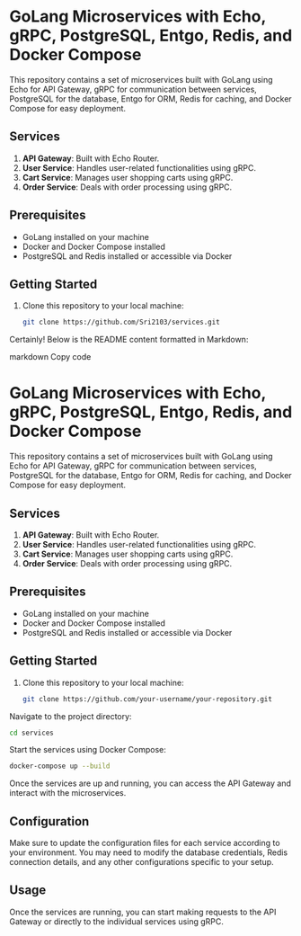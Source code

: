 # GoLang Microservices with Echo, gRPC, PostgreSQL, Entgo, Redis, and Docker Compose

This repository contains a set of microservices built with GoLang using Echo for API Gateway, gRPC for communication between services, PostgreSQL for the database, Entgo for ORM, Redis for caching, and Docker Compose for easy deployment.

## Services

1. **API Gateway**: Built with Echo Router.
2. **User Service**: Handles user-related functionalities using gRPC.
3. **Cart Service**: Manages user shopping carts using gRPC.
4. **Order Service**: Deals with order processing using gRPC.

## Prerequisites

- GoLang installed on your machine
- Docker and Docker Compose installed
- PostgreSQL and Redis installed or accessible via Docker

## Getting Started

1. Clone this repository to your local machine:

   ```bash
   git clone https://github.com/Sri2103/services.git

Certainly! Below is the README content formatted in Markdown:

markdown
Copy code

# GoLang Microservices with Echo, gRPC, PostgreSQL, Entgo, Redis, and Docker Compose

This repository contains a set of microservices built with GoLang using Echo for API Gateway, gRPC for communication between services, PostgreSQL for the database, Entgo for ORM, Redis for caching, and Docker Compose for easy deployment.

## Services

1. **API Gateway**: Built with Echo Router.
2. **User Service**: Handles user-related functionalities using gRPC. 
3. **Cart Service**: Manages user shopping carts using gRPC.
4. **Order Service**: Deals with order processing using gRPC.

## Prerequisites

- GoLang installed on your machine
- Docker and Docker Compose installed
- PostgreSQL and Redis installed or accessible via Docker

## Getting Started

1. Clone this repository to your local machine:

   ```bash
   git clone https://github.com/your-username/your-repository.git

Navigate to the project directory:

```bash
cd services
```

Start the services using Docker Compose:

```bash
docker-compose up --build
```

Once the services are up and running, you can access the API Gateway and interact with the microservices.

## Configuration

Make sure to update the configuration files for each service according to your environment. You may need to modify the database credentials, Redis connection details, and any other configurations specific to your setup.

## Usage

Once the services are running, you can start making requests to the API Gateway or directly to the individual services using gRPC.
